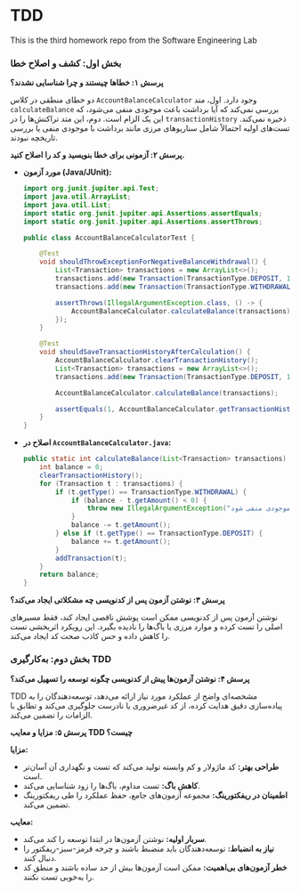 # TDD
This is the third homework repo from the Software Engineering Lab

### بخش اول: کشف و اصلاح خطا

**پرسش ۱: خطاها چیستند و چرا شناسایی نشدند؟**

دو خطای منطقی در کلاس `AccountBalanceCalculator` وجود دارد. اول، متد `calculateBalance` بررسی نمی‌کند که آیا برداشت باعث موجودی منفی می‌شود، که این یک الزام است. دوم، این متد تراکنش‌ها را در `transactionHistory` ذخیره نمی‌کند. تست‌های اولیه احتمالاً شامل سناریوهای مرزی مانند برداشت با موجودی منفی یا بررسی تاریخچه نبودند.

**پرسش ۲: آزمونی برای خطا بنویسید و کد را اصلاح کنید.**

* **مورد آزمون (Java/JUnit):**

    ```java
    import org.junit.jupiter.api.Test;
    import java.util.ArrayList;
    import java.util.List;
    import static org.junit.jupiter.api.Assertions.assertEquals;
    import static org.junit.jupiter.api.Assertions.assertThrows;

    public class AccountBalanceCalculatorTest {

        @Test
        void shouldThrowExceptionForNegativeBalanceWithdrawal() {
            List<Transaction> transactions = new ArrayList<>();
            transactions.add(new Transaction(TransactionType.DEPOSIT, 100));
            transactions.add(new Transaction(TransactionType.WITHDRAWAL, 150));

            assertThrows(IllegalArgumentException.class, () -> {
                AccountBalanceCalculator.calculateBalance(transactions);
            });
        }

        @Test
        void shouldSaveTransactionHistoryAfterCalculation() {
            AccountBalanceCalculator.clearTransactionHistory();
            List<Transaction> transactions = new ArrayList<>();
            transactions.add(new Transaction(TransactionType.DEPOSIT, 100));

            AccountBalanceCalculator.calculateBalance(transactions);

            assertEquals(1, AccountBalanceCalculator.getTransactionHistory().size());
        }
    }
    ```

* **اصلاح در `AccountBalanceCalculator.java`:**

    ```java
    public static int calculateBalance(List<Transaction> transactions) {
        int balance = 0;
        clearTransactionHistory();
        for (Transaction t : transactions) {
            if (t.getType() == TransactionType.WITHDRAWAL) {
                if (balance - t.getAmount() < 0) {
                    throw new IllegalArgumentException("برداشت نمی‌تواند منجر به موجودی منفی شود.");
                }
                balance -= t.getAmount();
            } else if (t.getType() == TransactionType.DEPOSIT) {
                balance += t.getAmount();
            }
            addTransaction(t);
        }
        return balance;
    }
    ```

**پرسش ۳: نوشتن آزمون پس از کدنویسی چه مشکلاتی ایجاد می‌کند؟**

نوشتن آزمون پس از کدنویسی ممکن است پوشش ناقصی ایجاد کند، فقط مسیرهای اصلی را تست کرده و موارد مرزی یا باگ‌ها را نادیده بگیرد. این رویکرد اثربخشی تست را کاهش داده و حس کاذب صحت کد ایجاد می‌کند.

### بخش دوم: به‌کارگیری TDD

**پرسش ۴: نوشتن آزمون‌ها پیش از کدنویسی چگونه توسعه را تسهیل می‌کند؟**

TDD مشخصه‌ای واضح از عملکرد مورد نیاز ارائه می‌دهد، توسعه‌دهندگان را به پیاده‌سازی دقیق هدایت کرده، از کد غیرضروری یا نادرست جلوگیری می‌کند و تطابق با الزامات را تضمین می‌کند.

**پرسش ۵: مزایا و معایب TDD چیست؟**

**مزایا:**

* **طراحی بهتر:** کد ماژولار و کم‌ وابسته تولید می‌کند که تست و نگهداری آن آسان‌تر است.
* **کاهش باگ:** تست مداوم، باگ‌ها را زود شناسایی می‌کند.
* **اطمینان در ریفکتورینگ:** مجموعه آزمون‌های جامع، حفظ عملکرد را طی ریفکتورینگ تضمین می‌کند.

**معایب:**

* **سربار اولیه:** نوشتن آزمون‌ها در ابتدا توسعه را کند می‌کند.
* **نیاز به انضباط:** توسعه‌دهندگان باید منضبط باشند و چرخه قرمز-سبز-ریفکتور را دنبال کنند.
* **خطر آزمون‌های بی‌اهمیت:** ممکن است آزمون‌ها بیش از حد ساده باشند و منطق کد را به‌خوبی تست نکنند.
